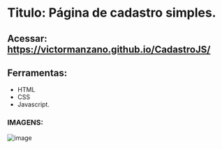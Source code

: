 # Titulo: Página de cadastro simples.

## Acessar: https://victormanzano.github.io/CadastroJS/

## Ferramentas:
- HTML
- CSS
- Javascript.

### IMAGENS:

![image](https://github.com/VictorManzano/loginJS/assets/90942242/336acad1-08cd-4656-b9c4-032972a1764e)

